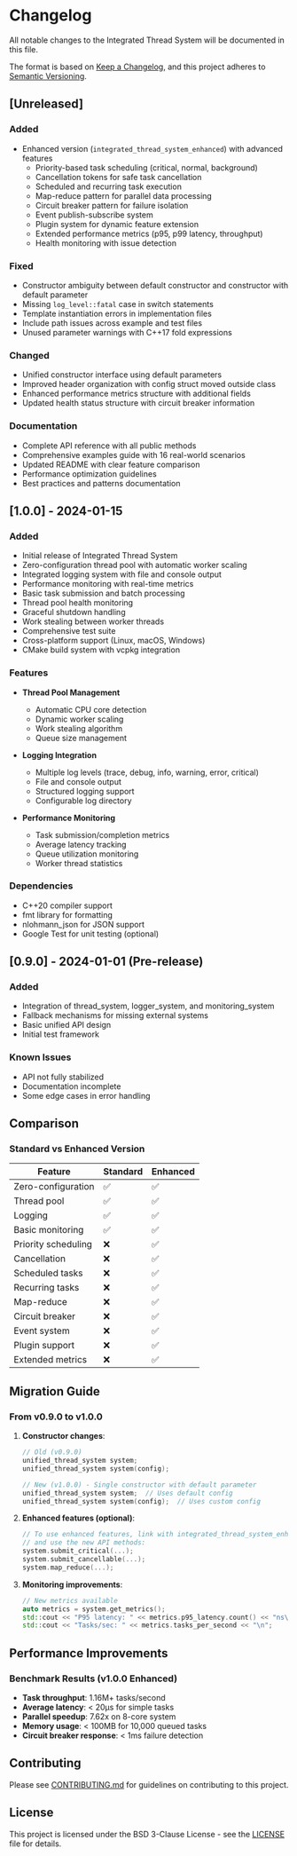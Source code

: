 # Changelog

All notable changes to the Integrated Thread System will be documented in this file.

The format is based on [Keep a Changelog](https://keepachangelog.com/en/1.0.0/),
and this project adheres to [Semantic Versioning](https://semver.org/spec/v2.0.0.html).

## [Unreleased]

### Added
- Enhanced version (`integrated_thread_system_enhanced`) with advanced features
  - Priority-based task scheduling (critical, normal, background)
  - Cancellation tokens for safe task cancellation
  - Scheduled and recurring task execution
  - Map-reduce pattern for parallel data processing
  - Circuit breaker pattern for failure isolation
  - Event publish-subscribe system
  - Plugin system for dynamic feature extension
  - Extended performance metrics (p95, p99 latency, throughput)
  - Health monitoring with issue detection

### Fixed
- Constructor ambiguity between default constructor and constructor with default parameter
- Missing `log_level::fatal` case in switch statements
- Template instantiation errors in implementation files
- Include path issues across example and test files
- Unused parameter warnings with C++17 fold expressions

### Changed
- Unified constructor interface using default parameters
- Improved header organization with config struct moved outside class
- Enhanced performance metrics structure with additional fields
- Updated health status structure with circuit breaker information

### Documentation
- Complete API reference with all public methods
- Comprehensive examples guide with 16 real-world scenarios
- Updated README with clear feature comparison
- Performance optimization guidelines
- Best practices and patterns documentation

## [1.0.0] - 2024-01-15

### Added
- Initial release of Integrated Thread System
- Zero-configuration thread pool with automatic worker scaling
- Integrated logging system with file and console output
- Performance monitoring with real-time metrics
- Basic task submission and batch processing
- Thread pool health monitoring
- Graceful shutdown handling
- Work stealing between worker threads
- Comprehensive test suite
- Cross-platform support (Linux, macOS, Windows)
- CMake build system with vcpkg integration

### Features
- **Thread Pool Management**
  - Automatic CPU core detection
  - Dynamic worker scaling
  - Work stealing algorithm
  - Queue size management

- **Logging Integration**
  - Multiple log levels (trace, debug, info, warning, error, critical)
  - File and console output
  - Structured logging support
  - Configurable log directory

- **Performance Monitoring**
  - Task submission/completion metrics
  - Average latency tracking
  - Queue utilization monitoring
  - Worker thread statistics

### Dependencies
- C++20 compiler support
- fmt library for formatting
- nlohmann_json for JSON support
- Google Test for unit testing (optional)

## [0.9.0] - 2024-01-01 (Pre-release)

### Added
- Integration of thread_system, logger_system, and monitoring_system
- Fallback mechanisms for missing external systems
- Basic unified API design
- Initial test framework

### Known Issues
- API not fully stabilized
- Documentation incomplete
- Some edge cases in error handling

## Comparison

### Standard vs Enhanced Version

| Feature | Standard | Enhanced |
|---------|----------|----------|
| Zero-configuration | ✅ | ✅ |
| Thread pool | ✅ | ✅ |
| Logging | ✅ | ✅ |
| Basic monitoring | ✅ | ✅ |
| Priority scheduling | ❌ | ✅ |
| Cancellation | ❌ | ✅ |
| Scheduled tasks | ❌ | ✅ |
| Recurring tasks | ❌ | ✅ |
| Map-reduce | ❌ | ✅ |
| Circuit breaker | ❌ | ✅ |
| Event system | ❌ | ✅ |
| Plugin support | ❌ | ✅ |
| Extended metrics | ❌ | ✅ |

## Migration Guide

### From v0.9.0 to v1.0.0

1. **Constructor changes**:
   ```cpp
   // Old (v0.9.0)
   unified_thread_system system;
   unified_thread_system system(config);

   // New (v1.0.0) - Single constructor with default parameter
   unified_thread_system system;  // Uses default config
   unified_thread_system system(config);  // Uses custom config
   ```

2. **Enhanced features (optional)**:
   ```cpp
   // To use enhanced features, link with integrated_thread_system_enhanced
   // and use the new API methods:
   system.submit_critical(...);
   system.submit_cancellable(...);
   system.map_reduce(...);
   ```

3. **Monitoring improvements**:
   ```cpp
   // New metrics available
   auto metrics = system.get_metrics();
   std::cout << "P95 latency: " << metrics.p95_latency.count() << "ns\n";
   std::cout << "Tasks/sec: " << metrics.tasks_per_second << "\n";
   ```

## Performance Improvements

### Benchmark Results (v1.0.0 Enhanced)

- **Task throughput**: 1.16M+ tasks/second
- **Average latency**: < 20μs for simple tasks
- **Parallel speedup**: 7.62x on 8-core system
- **Memory usage**: < 100MB for 10,000 queued tasks
- **Circuit breaker response**: < 1ms failure detection

## Contributing

Please see [CONTRIBUTING.md](CONTRIBUTING.md) for guidelines on contributing to this project.

## License

This project is licensed under the BSD 3-Clause License - see the [LICENSE](LICENSE) file for details.